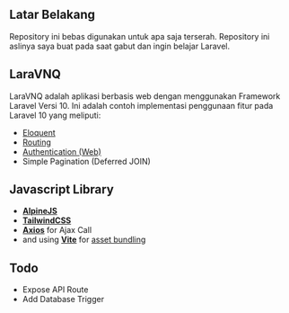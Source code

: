 ## Latar Belakang
Repository ini bebas digunakan untuk apa saja terserah.
Repository ini aslinya saya buat pada saat gabut dan ingin belajar Laravel.

## LaraVNQ

LaraVNQ adalah aplikasi berbasis web dengan menggunakan Framework Laravel Versi 10.
Ini adalah contoh implementasi penggunaan fitur pada Laravel 10 yang meliputi:

- [Eloquent](https://laravel.com/docs/10.x/eloquent)
- [Routing](https://laravel.com/docs/10.x/routing)
- [Authentication (Web)](https://laravel.com/docs/10.x/authorization)
- Simple Pagination (Deferred JOIN)

## Javascript Library

- [**AlpineJS**](https://alpinejs.dev/)
- [**TailwindCSS**](https://tailwindcss.com/)
- [**Axios**](https://axios-http.com/docs/intro) for Ajax Call
- and using [**Vite**](https://vitejs.dev/guide/) for [asset bundling](https://laravel.com/docs/10.x/vite)


## Todo

- Expose API Route
- Add Database Trigger 
